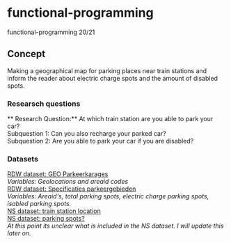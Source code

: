 # functional-programming
functional-programming 20/21

## Concept
Making a geographical map for parking places near train stations and inform the reader about electric charge spots and the amount of disabled spots.

### Researsch questions
** Research Question:** At which train station are you able to park your car?  
Subquestion 1: Can you also recharge your parked car?  
Subquestion 2: Are you able to park your car if you are disabled?  

### Datasets
[RDW dataset: GEO Parkeerkarages](https://opendata.rdw.nl/Parkeren/GEO-Parkeer-Garages/t5pc-eb34)  
_Variables: Geolocations and areaid codes_  
[RDW dataset: Specificaties parkeergebieden](https://opendata.rdw.nl/Parkeren/Open-Data-Parkeren-SPECIFICATIES-PARKEERGEBIED/b3us-f26s)  
_Variables:  Areaid's, total parking spots, electric charge parking spots, isabled parking spots._  
[NS dataset: train station location](https://apiportal.ns.nl/)  
[NS dataset: parking spots?](https://apiportal.ns.nl/)  
_At this point its unclear what is included in the NS dataset. I will update this later on._  

